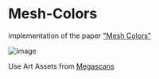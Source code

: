 # Mesh-Colors
implementation of the paper ["Mesh Colors"](http://www.cemyuksel.com/research/meshcolors/)

![image](https://github.com/WeakKnight/Mesh-Colors/assets/12985760/2d60347f-98f9-4fba-9c99-f54efa518b42)

Use Art Assets from [Megascans](https://quixel.com/megascans/home?category=3D%20asset&category=food&assetId=tgykfhgpa)
